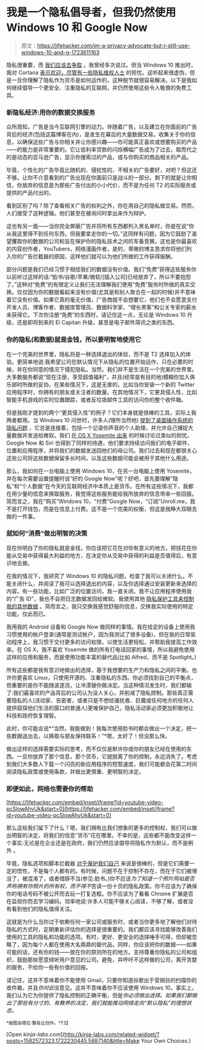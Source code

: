 # 我是一个隐私倡导者，但我仍然使用 Windows 10 和 Google Now

> 原文：<https://lifehacker.com/im-a-privacy-advocate-but-i-still-use-windows-10-and-g-1723611163>

隐私很重要，而 [我们应该去争取](https://lifehacker.com/why-you-should-care-about-and-defend-your-privacy-5904966) 。我曾经多次说过。但当 Windows 10 推出时，我对 Cortana [表示欢迎，尽管有一些隐私维权人士](https://lifehacker.com/what-windows-10s-privacy-nightmare-settings-actually-1722267229) 的担忧。这听起来很虚伪，但是一旦你理解了隐私作为货币是如何运作的，这种脱节就很容易解决。以下是我如何继续倡导一个更安全、注重隐私的互联网，并仍然使用这些令人敬畏的免费工具。



### 新隐私经济:用你的数据交换服务

众所周知，广告是当今互联网引擎的动力。伴随着广告，以及建立在你面前的广告背后的经济(包括这篇博客在内)，是发生在幕后的大量数据交易。收集关于你的信息，以确保这些广告与你相关并让你感兴趣——你可能真正喜欢或想要购买的产品——的能力是非常重要的。它让低利率贷款的闪烁横幅广告成为了过去，取而代之的是动态的亚马逊广告，显示你搜索过的产品，或与你购买的商品相关的产品。

毕竟，个性化的广告毕竟比随机的、侵扰性的、不相关的广告要好，对吧？但这还不够。让你不介意看到的广告出现在你面前只是战斗的一部分。剩下的就是让你相信，你放弃的信息是为那些广告付出的小小代价，而不是为任何 T2 的实际服务或提供的产品付出的。

看到区别了吗？除了查看相关广告的权利之外，你在用自己的隐私做交易。然而，人们接受了这种逻辑。他们甚至在被询问时拿出来作为辩护。

这也有另一面——当你完全屏蔽广告并将所有东西都列入黑名单时，你是在说“你从我这里得不到任何东西，但我要拿走你的一切。”这同样有问题，因为它鼓励了渴望攫取你的数据的公司和旨在保护你的隐私技术之间的军备竞赛。这也是你最喜欢的内容创作者，YouTubers，网络漫画作者，是的，卑微的博主恳求你将他们列入你的广告拦截器的原因，这样他们就可以为他们所做的工作获得报酬。

部分问题是我们已经习惯于相信我们的数据没有价值。我们“免费”获得这些服务你以前听过这样的话:“脸书/谷歌/苹果/微软/[插入公司]已经放弃了，所以不要抱怨了。”这种对“免费”的有限定义让我们无法理解我们使用“免费”服务时所做的真实交换。仅仅因为你的数据看起来没有价值(尤其是和别人聚合在一起的时候)并不意味着它没有价值。如果它真的毫无价值，广告商就不会想要它，他们也不会愿意支付开发人员、博客作者、数据库管理员、数据科学家、“增长黑客”和公关专家的薪水来获得它。下次你注册“免费”的东西时，请记住这一点，无论是 Windows 10 升级，还是即将到来的 El Capitan 升级，甚至是电子邮件简讯之类的东西。

### 你的隐私(和数据)就是金钱，所以要明智地使用它

在一个完美的世界里，隐私将是一种选择退出的体验，而不是 T2 选择加入的体验。更简单地说:我希望公司在默认情况下从隐私的位置开始运作，只在必要的时候，并在你同意的情况下侵犯隐私。当然，我们并不是生活在一个完美的世界里。大多数服务都说“现在注册，享受超值福利”，并且(经常是有目的地)模糊你加入俱乐部时所做的妥协。在某些情况下，这是无害的，比如当你安装一个新的 Twitter 应用程序时，你拥有的朋友或关注者的数量。在其他情况下，它更具侵入性，比如智能手机游戏的实时位置跟踪，或者反垃圾邮件工具的访问你的整个收件箱。

但是我刚才提到的两个“更具侵入性”的例子？它们本身就是很棒的工具，实际上我两者都用。当 Windows 10 问世时，许多人(理所当然地) [提到了桌面操作系统的隐私问题](https://lifehacker.com/what-windows-10s-privacy-nightmare-settings-actually-1722267229) ，它总是连接着，包括一个记录你声音的个人助理，并允许自己捕捉大量数据并发送给微软。我们 [在 OS X Yosemite 出来](https://lifehacker.com/lets-talk-about-apples-privacy-issues-1655944758) 的时候讨论过类似的担忧。Google Now 和 Siri 也得到了同样的待遇，他们要求持续访问我们的电子邮件、位置和应用程序，并将我们的数据发送回他们的母公司。我们过去和现在都很关心这些公司将这些数据保留多长时间，以及这些数据可能会被用于其他什么用途。

那么，我如何在一台电脑上使用 Windows 10，在另一台电脑上使用 Yosemite，并在每次需要设置提醒时说“好的 Google Now”呢？好吧，首先要理解“隐私”和“个人数据”在今天的互联网经济中本质上是货币。在所有这些情况下，我都在用少量的信息来换取服务，我觉得这些服务能给我所放弃的信息带来一些回报。简而言之，我在“购买”Windows 10，“付费”Google Now，“订阅”Unroll.me，我不是打开钱包，而是在信息上付费。这不是一个完美的权衡，但这是我睁大双眼去做的一件事。

### 就如何“消费”做出明智的决策

现在你明白了你的隐私就是金钱，你应该把它花在对你有意义的地方。把钱花在你能从交易中获得最大利益的地方，在决定你从交易中获得的利益是否值得后，有意识地去做。

在我的情况下，我研究了 Windows 10 的隐私问题，检查了我可以关闭什么，不能关闭什么，并阅读了我可以选择退出的内容，以及你选择通过安装更新来选择的内容。有一些功能，比如广泛的位置访问，我一直关闭。我不让应用程序使用我的“广告 ID”，我也不会把日志数据发回给微软。我使用其他 [隐私保护工具来控制我的其他数据](https://lifehacker.com/how-to-configure-windows-10-to-protect-your-privacy-1716204024) 。简而言之，我只交换我感觉舒服的信息，交换我实际使用的特定功能，仅此而已。

我用我的 Android 设备和 Google Now 做同样的事情。我在给定的设备上使用我习惯使用的帐户登录(通常是测试帐户，因为我测试了很多设备)，但在我的日常驱动程序上，我习惯于交付更多的访问权限，以使生活更轻松，并帮助我提高工作效率。在 OS X，我不喜欢 Yosemite 做的所有打电话回家的事情，所以我避免使用这样的应用和服务，而是使用功能丰富的替代品(比如 Alfred，而不是 Spotlight。)

所有这些都是我有意识地做出的选择，基于我想要的生产力和隐私之间的平衡。也许你更喜欢 Linux，只使用开源的、注重隐私的东西。你必须找到自己的平衡点，但重要的是你不能随波逐流，让冷漠替你做决定。当这种情况发生时，我们都输了:我们最喜欢的产品背后的公司认为没人关心，并削减了隐私控制。那些真正需要隐私的人(活动家、告密者，或者只是不想给骚扰者、巨魔或任何地方的任何人提供窥探他们生活的窗口的普通人)更难保护自己，隐私活动家必须更加积极地让科技和政府恢复理智。

此时，你可能会说*“当然，我能做到！我每次使用脸书时都会做出一个决定，把一些数据送出去，以换取与朋友保持联系！”*嗯，太好了！但没那么快。

做出这样的选择需要实际的思考，而不仅仅是默许你或你的朋友已经在使用的东西。一旦你放弃了那个信息，那个货币，它就脱离了你的控制，永远消失了。考虑到我们大多数人下载一个闪亮的新应用程序的短暂速度，我们可能都会花第二时间阅读隐私政策或使用条款，并做出更慎重、更明智的决定。

### 即便如此，网络也需要你的帮助

 [https://lifehacker.com/embed/inset/iframe?id=youtube-video-pcSlowAhvUk&start=0](https://lifehacker.com/embed/inset/iframe?id=youtube-video-pcSlowAhvUk&start=0) 

那么这给我们留下了什么？嗯，我们拥有比我们想象的更多的控制权，我们可以做出明智的决定，将我们的信息“货币”花在哪里。不幸的是，这些都不能改变这样一个事实:无论是在企业还是在政府，我们仍然应该倡导将隐私作为默认，而不是例外 。

毕竟，隐私选项和脚本拦截器 [对于保护我们自己](https://lifehacker.com/the-best-browser-extensions-that-protect-your-privacy-479408034) 来说是很棒的，但是它们需要一定的悟性，不是每个人都有的。有时候，问题不在于控制不存在，而在于它们被埋没了，被混淆了，或者措辞不当(参见:脸书。)你不应该*为了知道一个照片网站是否声称拥有你照片的所有权，而不得不*苦读一份十页的隐私政策。你不应该为了确保你的电话号码不被公开而去玩一打复选框。你不应该为了看看 Chrome 扩展是否在监视你而去学习编码。坦率地说:许多人可能不够关心阅读，不够了解，或者没有看到他们的隐私值得关注。

这就是为什么当你过于依赖任何一家公司或服务时，或者当你更多地了解他们对待隐私的方式时，定期重新评估你的选择是很重要的。我们都应该寻找能够改善我们使用的工具的隐私和功能的选项。有时，更好、更安全的选择唾手可得，但却被忽略了，因为每个人都在使用大名鼎鼎的替代品。同样，你应该把你的数据——如果可能的话，还有你的钱——放在你的原则所在的地方。支持尊重你隐私的公司和组织，鼓励那些愿意倾听用户意见的公司。避免，并呼吁不这样做的公司，离开贪婪的服务，不给你一些有价值的回报。

请记住，这并不意味着你不能使用 Gmail，只要你知道谷歌出于营销目的扫描你的收件箱，并且*你对此*没意见。这并不意味着你不应该使用 Windows 10。事实上，我们认为它为你提供了隐私控制的正确平衡，但是*你必须做出选择。如果我们都做出了那些有分寸的、有教养的决定，我们就能推动网络走向“默认隐私”的理想状态。*

<small>*插图由塔拉·雅各比创作。*T3】</small>

[Open *kinja-labs.com*](http://kinja-labs.com/related-widget/?posts=1582572323,1722230445,5887140&title=Make Your Own Choices.)